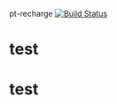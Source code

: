 pt-recharge [![Build Status](https://magnum.travis-ci.com/bryandsy/test.svg?branch=master)](https://magnum.travis-ci.com/bryandsy/test)
# test
# test
